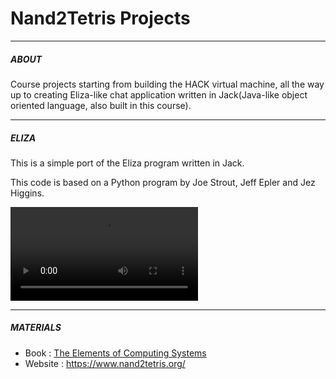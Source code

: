 # Nand2Tetris Projects

---

##### **ABOUT**

Course projects starting from building the HACK virtual machine, all the way up to creating Eliza-like chat application written in Jack(Java-like object oriented language, also built in this course).

---

##### **ELIZA**

This is a simple port of the Eliza program written in Jack.

This code is based on a Python program by Joe Strout, Jeff Epler and Jez Higgins.

![demo](.github/eliza-demo.mov)

---

##### **MATERIALS**

- Book : [The Elements of Computing Systems](https://mitpress.mit.edu/books/elements-computing-systems-second-edition)
- Website : https://www.nand2tetris.org/
